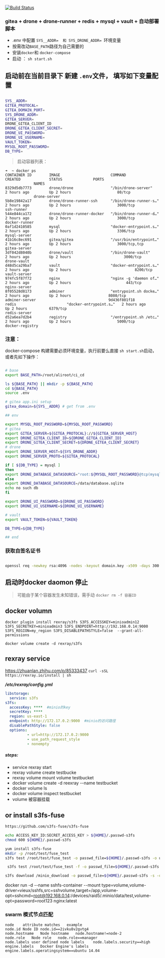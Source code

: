 [![Build Status](https://drone.jyao.xyz/api/badges/jyao/gitea_drone_vault_auto/status.svg)](https://drone.jyao.xyz/jyao/gitea_drone_vault_auto)

### gitea + drone + drone-runner + redis + mysql + vault + 自动部署脚本


* .env 中配置 `SYS__ADDR=  和 SYS_DRONE_ADDR= `环境变量
* 按需改动`BASE_PATH`路径为自己需要的
* 安装`docker`和 `docker-compose`
* 启动 ： `sh start.sh`

## 启动前在当前目录下 新建 `.env`文件， 填写如下变量配置
 ```bash

SYS__ADDR=
GITEA_PROTOCAL=
GITEA_DOMAIN_PORT=
SYS_DRONE_ADDR=
GITEA_SERVER=
DRONE_GITEA_CLIENT_ID
DRONE_GITEA_CLIENT_SECRET=
DRONE_UI_PASSWORD=
DRONE_UI_USERNAME=
VAULT_TOKEN=
MYSQL_ROOT_PASSWORD=
DB_TYPE=
 ```


> 启动容器列表：


```
➜  ~ docker ps
CONTAINER ID        IMAGE                       COMMAND                  CREATED             STATUS              PORTS
             NAMES
8329d5db7773        drone/drone                 "/bin/drone-server"      2 hours ago         Up 2 hours                     80/tcp
             drone-server
5b8e19842a17        drone/drone-runner-ssh      "/bin/drone-runner-s…"   2 hours ago         Up 2 hours                     3000/tcp                                     ssh-runner
544e844ca172        drone/drone-runner-docker   "/bin/drone-runner-d…"   2 hours ago         Up 2 hours                     3000/tcp                                     docker-runner
0af1d2410585        mysql                       "docker-entrypoint.s…"   2 hours ago         Up 2 hours                     3306/tcp                           mysql-server
41b16c8ec691        gitea/gitea                 "/usr/bin/entrypoint…"   2 hours ago         Up 2 hours                     3000/tcp,tcp   gitea-server
3df042d8040b        drone/vault                 "/bin/drone-vault"       2 hours ago         Up 2 hours                        3000/tcp                                                    drone-vault
d48d5ca29ba7        vault                       "docker-entrypoint.s…"   2 hours ago         Up 2 hours                             8200/tcp                                      vault-server
974fc5f87f72        nginx                       "nginx -g 'daemon of…"   2 hours ago         Up 2 hours                         443/tcp                    nginx-server
8f05528d8173        adminer                     "entrypoint.sh docke…"   2 hours ago         Up 2 hours                 8080/tcp                                     adminer-server                                 9d436f801f18        redis                       "docker-entrypoint.s…"   2 hours ago         Up 2 hours          6379/tcp                                                    redis-server
d52a6ea7d2b4        registry                    "/entrypoint.sh /etc…"   2 hours ago         Up 2 hours                     5000/tcp                        docker-registry      
```

### 注意：

docker-compose 构建需要必须环境变量，执行前要么直接 `sh start.sh`启动，或者先如下操作：

```bash

# base
export BASE_PATH=/root/aliroot/ci_cd

ls ${BASE_PATH} || mkdir -p ${BASE_PATH}
cd ${BASE_PATH}
source .env

# gitea app.ini setup
gitea_domain=${SYS__ADDR} # get from .env

## env

export MYSQL_ROOT_PASSWORD=${MYSQL_ROOT_PASSWORD}
# gitea 
export GITEA_SERVER=${GITEA_PROTOCAL}://${GITEA_SERVER_HOST}
export DRONE_GITEA_CLIENT_ID=${DRONE_GITEA_CLIENT_ID}
export DRONE_GITEA_CLIENT_SECRET=${DRONE_GITEA_CLIENT_SECRET}
# drone
export DRONE_SERVER_HOST=${SYS_DRONE_ADDR}
export DRONE_SERVER_PROTO=${GITEA_PROTOCAL}

if [ ${DB_TYPE} = mysql ]
then
export DRONE_DATABASE_DATASOURCE="root:${MYSQL_ROOT_PASSWORD}@tcp(mysql-server:3306)/drone?parseTime=true"
else 
export DRONE_DATABASE_DATASOURCE=/data/database.sqlite
echo no such db
fi

export DRONE_UI_PASSWORD=${DRONE_UI_PASSWORD}
export DRONE_UI_USERNAME=${DRONE_UI_USERNAME}

# vault
export VAULT_TOKEN=${VAULT_TOKEN}

DB_TYPE=${DB_TYPE}

## end
```


### 获取自签名证书
 ```bash
 
 openssl req -newkey rsa:4096 -nodes -keyout domain.key -x509 -days 300 -out domain.crt

 ```

 ## 启动时docker daomon 停止

 > 可能由于某个容器发生未知错误，需手动 `docker rm -f 容器ID`


## docker volumn

```
docker plugin install rexray/s3fs S3FS_ACCESSKEY=minioadmin12 S3FS_SECRETKEY=minioadmin3 S3FS_ENDPOINT=http://192.168.0.14:9000 S3FS_REGION=my_region S3FS_DISABLEPATHSTYLE=false  --grant-all-permissions

docker volume create -d rexray/s3fs 

```


## rexray service
https://zhuanlan.zhihu.com/p/85333437
`curl -sSL https://rexray.io/install | sh`

***/etc/rexray/config.yml***

```yml
libstorage:
  service: s3fs
s3fs:
  accessKey: ****  #minio的key
  secretKey: ****
  region: us-east-1
  endpoint: http://172.17.0.2:9000  #minio的访问路径
  disablePathStyle: false
  options:
          - url=http://172.17.0.2:9000
          - use_path_request_style
          - nonempty
```

##### steps:
* service rexray start
* rexray volume create testbucke
* rexray volume mount volume testbucket
* docker volume create -d reexray --name testbucket
* docker volume ls 
* docker volume inspect testbucket
* volume 被容器挂载

## or install s3fs-fuse
```sh
https://github.com/s3fs-fuse/s3fs-fuse

echo ACCESS_KEY_ID:SECRET_ACCESS_KEY > ${HOME}/.passwd-s3fs
chmod 600 ${HOME}/.passwd-s3fs

yum install s3fs-fuse
mkdir -p /root/test/fuse_test
s3fs test /root/test/fuse_test -o passwd_file=${HOME}/.passwd-s3fs -o url=http://10.111.0.90:9000/

 s3fs test /root/test/fuse_test -f -o passwd_file=${HOME}/.passwd-s3fs -s -o nomultipart -o sigv2 -o curldbg -o url=http://10.111.0.90:9000 -o use_path_request_style 

s3fs download /minio_download -o passwd_file=${HOME}/.passwd-s3fs -s -o nomultipart -o sigv2 -o url=http://10.111.0.90:9000 -o use_path_request_style

```


 docker run -d  --name sshfs-container --mount type=volume,volume-driver=vieux/sshfs,src=sshvolume,target=/app,volume-opt=sshcmd=root@192.168.0.14:/devices/raid5/.minio/data/test,volume-opt=password=root123 nginx:latest


 ### swarm 模式节点匹配

 ```
node	attribute matches	example
node.id	Node ID	node.id==2ivku8v2gvtg4
node.hostname	Node hostname	node.hostname!=node-2
node.role	Node role	node.role==manager
node.labels	user defined node labels	node.labels.security==high
engine.labels	Docker Engine's labels	engine.labels.operatingsystem==ubuntu 14.04


```